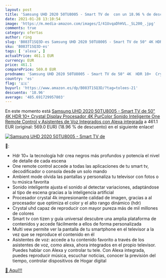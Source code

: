 ```yaml
---
layout: post
title: 'Samsung UHD 2020 50TU8005 - Smart TV de  con un 18.96 % de descuento'
date: 2021-01-28 13:10:54
image: 'https://m.media-amazon.com/images/I/41UvqaDhHVL._SL200_.jpg'
comments: true
category: ofertas
author: ring
slug: 'B083T1SQ3D-es Samsung UHD 2020 50TU8005 - Smart TV de 50" 4K HDR 10+...'
sku: 'B083T1SQ3D-es'
tags: [ 'alexa', ]
actualPrice: 461.1 EUR
currency: EUR
price: 461.1
comparePrice: 569.0 EUR
prodname: 'Samsung UHD 2020 50TU8005 - Smart TV de 50" 4K  HDR 10+  Crystal Display  Procesador 4K  PurColor  Sonido Inteligente  One Remote Control y Asistentes de Voz Integrados  con Alexa integrada'
country: 'es'
flag: '🇪🇸'
buyurl: 'https://www.amazon.es/dp/B083T1SQ3D/?tag=tolees-21'
descuento: '18.96'
average: '485.691729957803'
---
```


En este momento está [Samsung UHD 2020 50TU8005 - Smart TV de 50" 4K  HDR 10+  Crystal Display  Procesador 4K  PurColor  Sonido Inteligente  One Remote Control y Asistentes de Voz Integrados  con Alexa integrada](https://www.amazon.es/dp/B083T1SQ3D/?tag=tolees-21) a 461.1 EUR (original: 569.0 EUR) (18.96 %  de descuento) en el siguiente enlace!

[![Samsung UHD 2020 50TU8005 - Smart TV de ](https://m.media-amazon.com/images/I/41UvqaDhHVL._SL200_.jpg)](https://www.amazon.es/dp/B083T1SQ3D/?tag=tolees-21)

🔎:

- Hdr 10+ la tecnología hdr crea negros más profundos y potencía el nivel de detalle de cada escena
- One remote control accede a todas las aplicaciones de tu smart tv, decodificador o consola desde un solo mando
- Ambient mode olvida las pantallas y personaliza tu televisor con fotos o tu música favorita
- Sonido inteligente ajusta el sonido al detectar variaciones, adaptándose al tipo de escena gracias a la inteligencia artificial
- Procesador crystal 4k impresionante calidad de imagen, gracias a al procesador que optimiza el color y el alto rango dinámico (hdr)
- Crystal uhd capaz de reproducir con mayor pureza más de mil millones de colores
- Smart tv con tizen y guía universal descubre una amplia plataforma de contenidos y accede fácilmente a ellos de forma personalizada
- Multi vew permite ver la pantalla de tu smartphone en el televisor a la vez que se reproduce el contenido en él
- Asistentes de voz: accede a tu contenido favorito a través de los asistentes de voz, como alexa, ahora integrados en el propio televisor. Puedes hablar con Alexa y controlar tu tele. Con Alexa integrada, puedes reproducir música, escuchar noticias, conocer la previsión del tiempo, controlar dispositivos de Hogar digital

[🛒 Aquí!!!](https://www.amazon.es/dp/B083T1SQ3D/?tag=tolees-21)
